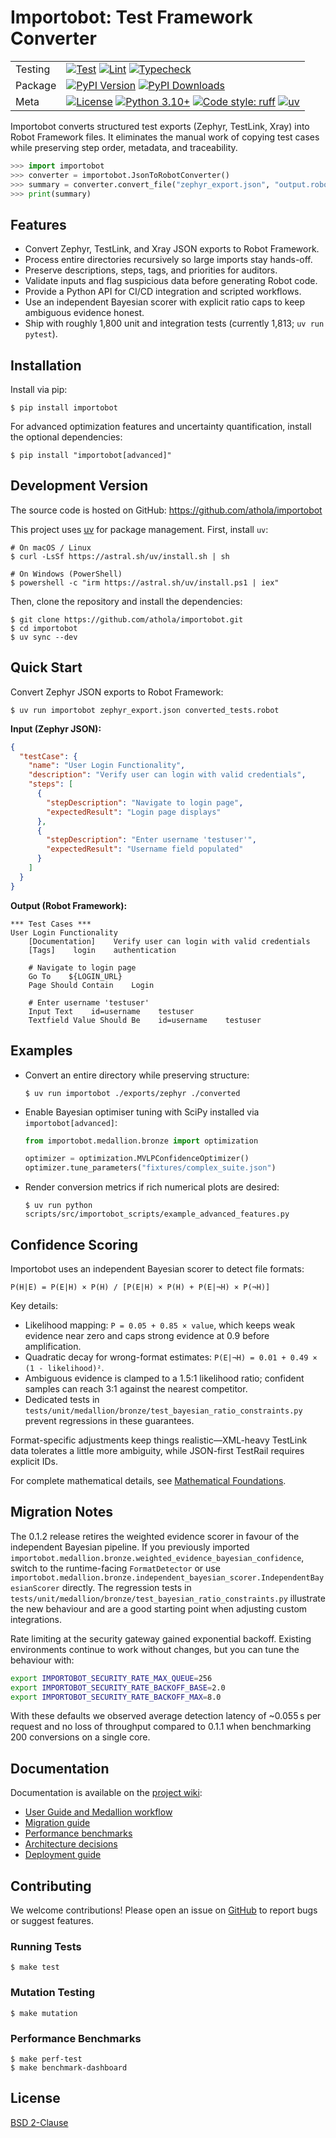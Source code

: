 # Importobot: Test Framework Converter

| | |
| --- | --- |
| Testing | [![Test](https://github.com/athola/importobot/actions/workflows/test.yml/badge.svg)](https://github.com/athola/importobot/actions/workflows/test.yml) [![Lint](https://github.com/athola/importobot/actions/workflows/lint.yml/badge.svg)](https://github.com/athola/importobot/actions/workflows/lint.yml) [![Typecheck](https://github.com/athola/importobot/actions/workflows/typecheck.yml/badge.svg)](https://github.com/athola/importobot/actions/workflows/typecheck.yml) |
| Package | [![PyPI Version](https://img.shields.io/pypi/v/importobot.svg)](https://pypi.org/project/importobot/) [![PyPI Downloads](https://img.shields.io/pypi/dm/importobot.svg)](https://pypi.org/project/importobot/) |
| Meta | [![License](https://img.shields.io/pypi/l/importobot.svg)](./LICENSE) [![Python 3.10+](https://img.shields.io/badge/python-3.10+-blue.svg)](https://www.python.org/downloads/) [![Code style: ruff](https://img.shields.io/endpoint?url=https://raw.githubusercontent.com/astral-sh/ruff/main/assets/badge/v2.json)](https://github.com/astral-sh/ruff) [![uv](https://img.shields.io/endpoint?url=https://raw.githubusercontent.com/astral-sh/uv/main/assets/badge/v0.json)](https://github.com/astral-sh/uv) |

Importobot converts structured test exports (Zephyr, TestLink, Xray) into Robot Framework files. It eliminates the manual work of copying test cases while preserving step order, metadata, and traceability.

```python
>>> import importobot
>>> converter = importobot.JsonToRobotConverter()
>>> summary = converter.convert_file("zephyr_export.json", "output.robot")
>>> print(summary)
```

## Features

- Convert Zephyr, TestLink, and Xray JSON exports to Robot Framework.
- Process entire directories recursively so large imports stay hands-off.
- Preserve descriptions, steps, tags, and priorities for auditors.
- Validate inputs and flag suspicious data before generating Robot code.
- Provide a Python API for CI/CD integration and scripted workflows.
- Use an independent Bayesian scorer with explicit ratio caps to keep ambiguous evidence honest.
- Ship with roughly 1,800 unit and integration tests (currently 1,813; `uv run pytest`).

## Installation

Install via pip:

```console
$ pip install importobot
```

For advanced optimization features and uncertainty quantification, install the optional dependencies:

```console
$ pip install "importobot[advanced]"
```

## Development Version

The source code is hosted on GitHub: https://github.com/athola/importobot

This project uses [uv](https://github.com/astral-sh/uv) for package management. First, install `uv`:

```console
# On macOS / Linux
$ curl -LsSf https://astral.sh/uv/install.sh | sh

# On Windows (PowerShell)
$ powershell -c "irm https://astral.sh/uv/install.ps1 | iex"
```

Then, clone the repository and install the dependencies:

```console
$ git clone https://github.com/athola/importobot.git
$ cd importobot
$ uv sync --dev
```

## Quick Start

Convert Zephyr JSON exports to Robot Framework:

```console
$ uv run importobot zephyr_export.json converted_tests.robot
```

**Input (Zephyr JSON):**
```json
{
  "testCase": {
    "name": "User Login Functionality",
    "description": "Verify user can login with valid credentials",
    "steps": [
      {
        "stepDescription": "Navigate to login page",
        "expectedResult": "Login page displays"
      },
      {
        "stepDescription": "Enter username 'testuser'",
        "expectedResult": "Username field populated"
      }
    ]
  }
}
```

**Output (Robot Framework):**
```robot
*** Test Cases ***
User Login Functionality
    [Documentation]    Verify user can login with valid credentials
    [Tags]    login    authentication

    # Navigate to login page
    Go To    ${LOGIN_URL}
    Page Should Contain    Login

    # Enter username 'testuser'
    Input Text    id=username    testuser
    Textfield Value Should Be    id=username    testuser
```

## Examples

- Convert an entire directory while preserving structure:
  ```console
  $ uv run importobot ./exports/zephyr ./converted
  ```
- Enable Bayesian optimiser tuning with SciPy installed via `importobot[advanced]`:
  ```python
  from importobot.medallion.bronze import optimization

  optimizer = optimization.MVLPConfidenceOptimizer()
  optimizer.tune_parameters("fixtures/complex_suite.json")
  ```
- Render conversion metrics if rich numerical plots are desired:
  ```console
  $ uv run python scripts/src/importobot_scripts/example_advanced_features.py
  ```

## Confidence Scoring

Importobot uses an independent Bayesian scorer to detect file formats:

```
P(H|E) = P(E|H) × P(H) / [P(E|H) × P(H) + P(E|¬H) × P(¬H)]
```

Key details:

- Likelihood mapping: `P = 0.05 + 0.85 × value`, which keeps weak evidence near zero and caps strong evidence at 0.9 before amplification.
- Quadratic decay for wrong-format estimates: `P(E|¬H) = 0.01 + 0.49 × (1 - likelihood)²`.
- Ambiguous evidence is clamped to a 1.5:1 likelihood ratio; confident samples can reach 3:1 against the nearest competitor.
- Dedicated tests in `tests/unit/medallion/bronze/test_bayesian_ratio_constraints.py` prevent regressions in these guarantees.

Format-specific adjustments keep things realistic—XML-heavy TestLink data tolerates a little more ambiguity, while JSON-first TestRail requires explicit IDs.

For complete mathematical details, see [Mathematical Foundations](https://github.com/athola/importobot/wiki/Mathematical-Foundations).

## Migration Notes

The 0.1.2 release retires the weighted evidence scorer in favour of the independent
Bayesian pipeline. If you previously imported
`importobot.medallion.bronze.weighted_evidence_bayesian_confidence`, switch to the
runtime-facing `FormatDetector` or use
`importobot.medallion.bronze.independent_bayesian_scorer.IndependentBayesianScorer`
directly. The regression tests in
`tests/unit/medallion/bronze/test_bayesian_ratio_constraints.py` illustrate the new
behaviour and are a good starting point when adjusting custom integrations.

Rate limiting at the security gateway gained exponential backoff. Existing
environments continue to work without changes, but you can tune the behaviour with:

```bash
export IMPORTOBOT_SECURITY_RATE_MAX_QUEUE=256
export IMPORTOBOT_SECURITY_RATE_BACKOFF_BASE=2.0
export IMPORTOBOT_SECURITY_RATE_BACKOFF_MAX=8.0
```

With these defaults we observed average detection latency of ~0.055 s per request
and no loss of throughput compared to 0.1.1 when benchmarking 200 conversions on a
single core.

## Documentation

Documentation is available on the [project wiki](https://github.com/athola/importobot/wiki):

- [User Guide and Medallion workflow](https://github.com/athola/importobot/wiki/User-Guide)
- [Migration guide](https://github.com/athola/importobot/wiki/Migration-Guide)
- [Performance benchmarks](https://github.com/athola/importobot/wiki/Performance-Benchmarks)
- [Architecture decisions](https://github.com/athola/importobot/wiki/architecture)
- [Deployment guide](https://github.com/athola/importobot/wiki/Deployment-Guide)

## Contributing

We welcome contributions! Please open an issue on [GitHub](https://github.com/athola/importobot/issues) to report bugs or suggest features.

### Running Tests

```console
$ make test
```

### Mutation Testing

```console
$ make mutation
```

### Performance Benchmarks

```console
$ make perf-test
$ make benchmark-dashboard
```

## License

[BSD 2-Clause](./LICENSE)
